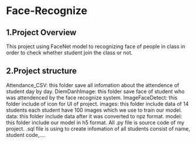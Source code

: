 # Face-Recognize
## 1.Project Overview
This project using FaceNet model to recognizing face of people in class in order to check whether student join the class or not.
## 2.Project structure
Attendance_CSV: this folder save all infomation about the attendence of student day by day.
DiemDanhImage: this folder save face of student who was attendenced by the face recognize system.
ImageFaceDetect: this folder include of icon for UI of project.
images: this folder include data of 14 students each student have 100 images which we use to train our model.
data: this folder include data after it was converted to npz format.
model: this folder include our model in h5 format.
All .py file is source code of my project.
.sql file is using to create infomation of all students consist of name, student code,....
